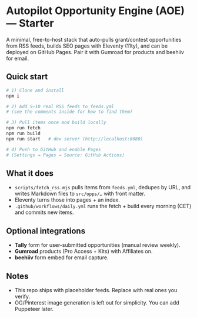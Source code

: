 
# Autopilot Opportunity Engine (AOE) — Starter

A minimal, free-to-host stack that auto-pulls grant/contest opportunities from RSS feeds, builds SEO pages with Eleventy (11ty), and can be deployed on GitHub Pages. Pair it with Gumroad for products and beehiiv for email.

## Quick start

```bash
# 1) Clone and install
npm i

# 2) Add 5–10 real RSS feeds to feeds.yml
# (see the comments inside for how to find them)

# 3) Pull items once and build locally
npm run fetch
npm run build
npm run start   # dev server (http://localhost:8080)

# 4) Push to GitHub and enable Pages
# (Settings → Pages → Source: GitHub Actions)
```

## What it does
- `scripts/fetch_rss.mjs` pulls items from `feeds.yml`, dedupes by URL, and writes Markdown files to `src/opps/…` with front matter.
- Eleventy turns those into pages + an index.
- `.github/workflows/daily.yml` runs the fetch + build every morning (CET) and commits new items.

## Optional integrations
- **Tally** form for user-submitted opportunities (manual review weekly).
- **Gumroad** products (Pro Access + Kits) with Affiliates on.
- **beehiiv** form embed for email capture.

## Notes
- This repo ships with placeholder feeds. Replace with real ones you verify.
- OG/Pinterest image generation is left out for simplicity. You can add Puppeteer later.
